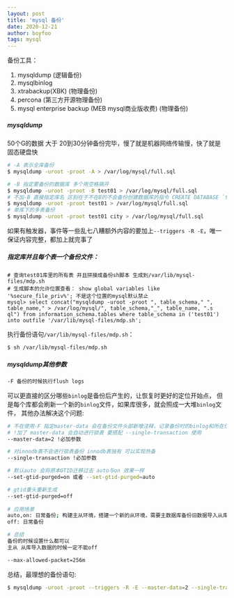 ```yaml
---
layout: post
title: 'mysql 备份'
date: 2020-12-21
author: boyfoo
tags: mysql
---
```


备份工具：
1. mysqldump (逻辑备份)
2. mysqlbinlog
3. xtrabackup(XBK) (物理备份)
3. percona (第三方开源物理备份)
4. mysql enterprise backup (MEB mysql商业版收费) (物理备份)

##### mysqldump 

50个G的数据 大于 20到30分钟备份完毕，慢了就是机器网络传输慢，快了就是固态硬盘快

```bash
# -A 表示全库备份
$ mysqldump -uroot -proot -A > /var/log/mysql/full.sql

# -B 指定要备份的数据库 多个用空格隔开 
$ mysqldump -uroot -proot -B test01 > /var/log/mysql/full.sql
# 不加-B 直接指定库名 区别在于不在B的不会备份创建数据库的指令 CREATE DATABASE `test01` 
$ mysqldump -uroot -proot test01 > /var/log/mysql/full.sql
# 单库下的多表备份
$ mysqldump -uroot -proot test01 city > /var/log/mysql/full.sql
```

如果有触发器，事件等一些乱七八糟额外内容的要加上`--triggers -R -E`，唯一保证内容完整，都加上就完事了

##### 指定库并且每个表一个备份文件：

```mysql
# 查询test01库里的所有表 并且拼接成备份sh脚本 生成到/var/lib/mysql-files/mdp.sh
# 生成脚本的允许位置查看： show global variables like '%secure_file_priv%'; 不是这个位置的mysql默认禁止
mysql> select concat("mysqldump -uroot -proot ", table_schema," ", table_name," > /var/log/mysql/", table_schema,"_", table_name, ".s
ql") from information_schema.tables where table_schema in ('test01') into outfile '/var/lib/mysql-files/mdp.sh';
```

执行备份语句`/var/lib/mysql-files/mdp.sh`：

```bash
$ sh /var/lib/mysql-files/mdp.sh
```

##### mysqldump其他参数

```bash
-F 备份的时候执行flush logs
```
可以更直接的区分哪些`binlog`是备份后产生的，让恢复时更好的定位开始点，
但是每个库都会刷新一个新的`binlog`文件，如果库很多，就会照成一大堆`binlog`文件，
其他办法解决这个问题:

```bash
# 不在使用-F 指定master-data 会在备份文件头部新增注释，记录备份时的binlog和所在位置
# !加了 master-data 会自动进行锁表 要搭配 --single-transaction 使用
--master-data=2 !必加参数
```

```bash
# 对innodb表不会进行锁表备份 innodb表独有 可以实现热备
--single-transaction !必加参数
```


```bash
# 默认auto 会将原本GTID迁移过去 auto与on 效果一样 
--set-gtid-purged=on 或者 --set-gtid-purged=auto

# gtid重头重新生成 
--set-gtid-purged=off
 
# 应用场景 
auto,on: 日常备份; 构建主从环境，搭建一个新的从环境，需要主数据库备份旧数据导入从库，这个时候要开启，这样记录了gtid后，连接上主库后同步行为会自动过滤已经执行过的数据
off: 日常备份

# 总结
备份的时候设置什么都可以
主从 从库导入数据的时候一定不能off
```

```bash
--max-allowed-packet=256m
```

总结，最理想的备份语句:

```bash
$ mysqldump -uroot -proot --triggers -R -E --master-data=2 --single-transaction -A > /var/log/mysql/full.sql
```



